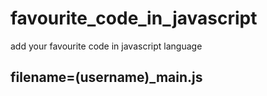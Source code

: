 # favourite_code_in_javascript
add your favourite code in javascript language
## filename=(username)_main.js
